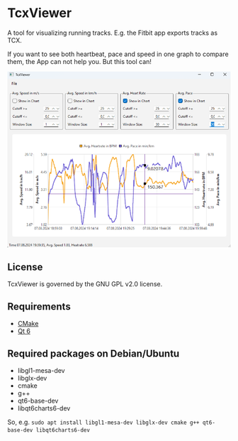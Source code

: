# TcxViewer
A tool for visualizing running tracks.
E.g. the Fitbit app exports tracks as TCX.

If you want to see both heartbeat, pace and speed in one graph to compare them, the App can not help you. But this tool can!

![A Screenshot of TcxViewer](/Screenshot.png?raw=true "Plotting Heartrate and Pace")

## License
TcxViewer is governed by the GNU GPL v2.0 license.

## Requirements
 - [CMake](https://cmake.org/)
 - [Qt 6](https://www.qt.io/)

## Required packages on Debian/Ubuntu
 - libgl1-mesa-dev
 - libglx-dev
 - cmake
 - g++
 - qt6-base-dev
 - libqt6charts6-dev

So, e.g. `sudo apt install libgl1-mesa-dev libglx-dev cmake g++ qt6-base-dev libqt6charts6-dev`
